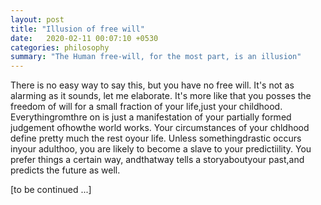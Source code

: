 ```yaml
---
layout: post
title: "Illusion of free will"
date:   2020-02-11 00:07:10 +0530
categories: philosophy
summary: "The Human free-will, for the most part, is an illusion"
---
```


There is no easy way to say this, but you have no free will. It's not as alarming as it sounds, let me elaborate. It's more like that you posses the freedom of will for a small fraction of your life,just your childhood. Everythingromthre on is just a manifestation of your partially formed judgement ofhowthe world works. Your circumstances of your chldhood define pretty much the rest oyour life. Unless somethingdrastic occurs inyour adulthoo, you are likely to become a slave to your predictiility. You prefer things a certain way, andthatway tells a storyaboutyour past,and predicts the future as well.



[to be continued  ...]
